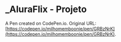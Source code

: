 # _AluraFlix - Projeto

A Pen created on CodePen.io. Original URL: [https://codepen.io/milhomemboonie/pen/GRBzNrK](https://codepen.io/milhomemboonie/pen/GRBzNrK).

